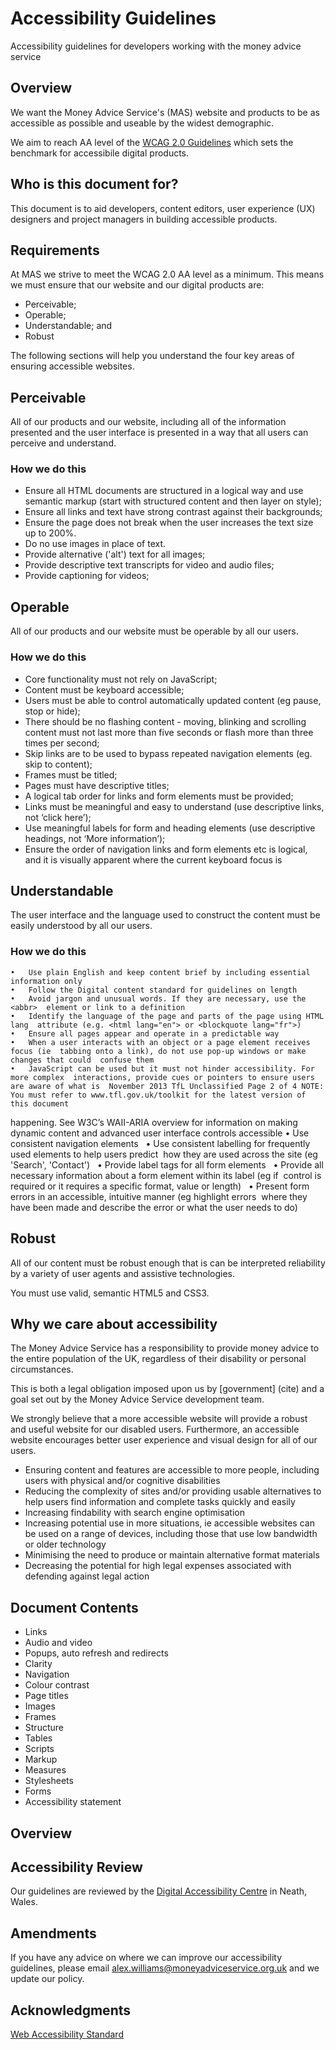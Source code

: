 Accessibility Guidelines
========================

Accessibility guidelines for developers working with the money advice service

## Overview

We want the Money Advice Service's (MAS) website and products to be as accessible as possible and useable by the widest demographic. 

We aim to reach AA level of the [WCAG 2.0 Guidelines](http://www.w3.org/TR/WCAG20/) which sets the benchmark for accessibile digital products.

## Who is this document for?

This document is to aid developers, content editors, user experience (UX) designers and project managers in building accessible products.

## Requirements

At MAS we strive to meet the WCAG 2.0 AA level as a minimum. This means we must ensure that our website and our digital products are:

- Perceivable;
- Operable;
- Understandable; and 
- Robust

The following sections will help you understand the four key areas of ensuring accessible websites.

## Perceivable

All of our products and our website, including all of the information presented and the user interface is presented in a way that all users can perceive and understand.

### How we do this

- Ensure all HTML documents are structured in a logical way and use semantic markup (start with structured content and then layer on style);
- Ensure all links and text have strong contrast against their backgrounds;
- Ensure the page does not break when the user increases the text size up to 200%.
- Do no use images in place of text.
- Provide alternative ('alt') text for all images;
- Provide descriptive text transcripts for video and audio files;
- Provide captioning for videos;

## Operable

All of our products and our website must be operable by all our users.

### How we do this

- Core functionality must not rely on JavaScript;
- Content must be keyboard accessible; 
- Users must be able to control automatically updated content (eg pause, stop or hide);
- There should be no flashing content - moving, blinking and scrolling content must not last more than five seconds or flash more than three times per second;
- Skip links are to be used to bypass repeated navigation elements (eg. skip to content); 
- Frames must be titled;
- Pages must have descriptive titles;
- A logical tab order for links and form elements must be provided;
- Links must be meaningful and easy to understand (use descriptive links, not ‘click here’);
- Use meaningful labels for form and heading elements (use descriptive headings, not ‘More information’);
- Ensure the order of navigation links and form elements etc is logical, and it is visually apparent where the current keyboard focus is 

## Understandable

The user interface and the language used to construct the content must be easily understood by all our users.

### How we do this

	•	Use plain English and keep content brief by including essential information only  
	•	Follow the Digital content standard for guidelines on length  
	•	Avoid jargon and unusual words. If they are necessary, use the <abbr>  element or link to a definition  
	•	Identify the language of the page and parts of the page using HTML lang  attribute (e.g. <html lang="en"> or <blockquote lang="fr">)  
	•	Ensure all pages appear and operate in a predictable way  
	•	When a user interacts with an object or a page element receives focus (ie  tabbing onto a link), do not use pop-up windows or make changes that could  confuse them  
	•	JavaScript can be used but it must not hinder accessibility. For more complex  interactions, provide cues or pointers to ensure users are aware of what is  November 2013 TfL Unclassified Page 2 of 4 NOTE: You must refer to www.tfl.gov.uk/toolkit for the latest version of this document  
happening. See W3C’s WAII-ARIA overview for information on making dynamic 
content and advanced user interface controls accessible 
	•	Use consistent navigation elements  
	•	Use consistent labelling for frequently used elements to help users predict  how they are used across the site (eg 'Search', 'Contact')  
	•	Provide label tags for all form elements  
	•	Provide all necessary information about a form element within its label (eg if  control is required or it requires a specific format, value or length)  
	•	Present form errors in an accessible, intuitive manner (eg highlight errors  where they have been made and describe the error or what the user needs to do)  


## Robust

All of our content must be robust enough that is can be interpreted reliability by a variety of user agents and assistive technologies.

You must use valid, semantic HTML5 and CSS3.

## Why we care about accessibility

The Money Advice Service has a responsibility to provide money advice to the entire population of the UK, regardless of their disability or personal circumstances. 

This is both a legal obligation imposed upon us by [government] (cite) and a goal set out by the Money Advice Service development team.

We strongly believe that a more accessible website will provide a robust and useful website for our disabled users. Furthermore, an accessible website encourages better user experience and visual design for all of our users.

- Ensuring content and features are accessible to more people, including users with physical and/or cognitive disabilities  
- Reducing the complexity of sites and/or providing usable alternatives to help users find information and complete tasks quickly and easily  
- Increasing findability with search engine optimisation  
- Increasing potential use in more situations, ie accessible websites can be used on a range of devices, including those that use low bandwidth or older technology  
- Minimising the need to produce or maintain alternative format materials  
- Decreasing the potential for high legal expenses associated with defending against legal action 


## Document Contents

- Links
- Audio and video
- Popups, auto refresh and redirects
- Clarity
- Navigation
- Colour contrast
- Page titles
- Images
- Frames
- Structure
- Tables
- Scripts
- Markup
- Measures
- Stylesheets
- Forms
- Accessibility statement


## Overview 




## Accessibility Review

Our guidelines are reviewed by the [Digital Accessibility Centre](http://www.digitalaccessibilitycentre.org) in Neath, Wales.

## Amendments

If you have any advice on where we can improve our accessibility guidelines, please email alex.williams@moneyadviceservice.org.uk and we update our policy.

## Acknowledgments

[Web Accessibility Standard](http://www.tfl.gov.uk/cdn/static/cms/documents/onl-std-010-web-accessibility-standard.pdf)

